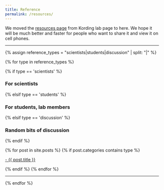 ```yaml
---
title: Reference
permalink: /resources/
---
```


We moved the [resources page](http://klab.smpp.northwestern.edu/wiki/index.php5/Resources)
from Kording lab page to here. We hope it will be much better and faster for people who want to share it
and view it on cell phones.

<hr>


{% assign reference_types = "scientists|students|discussion" | split: "|" %}

{% for type in reference_types %}

{% if type == 'scientists' %}
### **For scientists**
 {% elsif type == 'students' %}
### **For students, lab members**
 {% elsif type == 'discussion' %}
### **Random bits of discussion**
{% endif %}

<div class="content list">
  {% for post in site.posts %}
    {% if post.categories contains type %}
    <div class="list-item">
      <p class="list-post-title">
        <a href="{{ site.baseurl }}{{ post.url }}">- {{ post.title }}</a>
      </p>
    </div>
    {% endif %}
  {% endfor %}
</div>

<hr>
{% endfor %}

